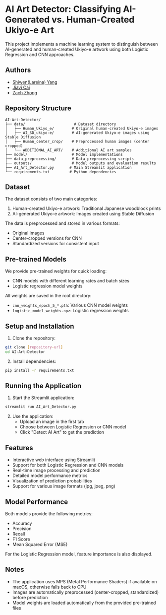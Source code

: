 # AI Art Detector: Classifying AI-Generated vs. Human-Created Ukiyo-e Art

This project implements a machine learning system to distinguish between AI-generated and human-created Ukiyo-e artwork using both Logistic Regression and CNN approaches.

## Authors

- [Shiwen(Lareina) Yang](sy796@cornell.edu)
- [Jiayi Cai](jc3669@cornell.edu)
- [Zach Zhong](zz857@cornell.edu)

## Repository Structure

```
AI-Art-Detector/
├── data/                      # Dataset directory
│   ├── Human_Ukiyo_e/        # Original human-created Ukiyo-e images
│   ├── AI_SD_ukiyo-e/        # AI-generated Ukiyo-e images using Stable Diffusion
│   ├── Human_center_crop/    # Preprocessed human images (center cropped)
│   └── ADDITIONAL_AI_ART/    # Additional AI art samples
├── model/                    # Model implementations
├── data_preprocessing/       # Data preprocessing scripts
├── outputs/                  # Model outputs and evaluation results
├── AI_Art_Detector.py       # Main Streamlit application
└── requirements.txt         # Python dependencies
```

## Dataset

The dataset consists of two main categories:

1. Human-created Ukiyo-e artwork: Traditional Japanese woodblock prints
2. AI-generated Ukiyo-e artwork: Images created using Stable Diffusion

The data is preprocessed and stored in various formats:

- Original images
- Center-cropped versions for CNN
- Standardized versions for consistent input

## Pre-trained Models

We provide pre-trained weights for quick loading:

- CNN models with different learning rates and batch sizes
- Logistic regression model weights

All weights are saved in the root directory:

- `cnn_weights_epoch_5_*.pth`: Various CNN model weights
- `logistic_model_weights.npz`: Logistic regression weights

## Setup and Installation

1. Clone the repository:

```bash
git clone [repository-url]
cd AI-Art-Detector
```

2. Install dependencies:

```bash
pip install -r requirements.txt
```

## Running the Application

1. Start the Streamlit application:

```bash
streamlit run AI_Art_Detector.py
```

2. Use the application:
   - Upload an image in the first tab
   - Choose between Logistic Regression or CNN model
   - Click "Detect AI Art" to get the prediction

## Features

- Interactive web interface using Streamlit
- Support for both Logistic Regression and CNN models
- Real-time image processing and prediction
- Detailed model performance metrics
- Visualization of prediction probabilities
- Support for various image formats (jpg, jpeg, png)

## Model Performance

Both models provide the following metrics:

- Accuracy
- Precision
- Recall
- F1 Score
- Mean Squared Error (MSE)

For the Logistic Regression model, feature importance is also displayed.

## Notes

- The application uses MPS (Metal Performance Shaders) if available on macOS, otherwise falls back to CPU
- Images are automatically preprocessed (center-cropped, standardized) before prediction
- Model weights are loaded automatically from the provided pre-trained files
